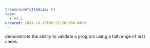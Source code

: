 ```yaml
---
transcludeTitleSize: h4
tags:
  - A4.5
created: 2024-10-23T09:23:28.000-0400
---
```

demonstrate the ability to validate a program using a full range of test cases.
